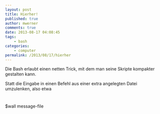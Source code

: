 ```yaml
---
layout: post
title: Hierher!
published: true
author: mwerner
comments: true
date: 2013-08-17 04:08:45
tags:
    - bash
categories:
    - computer
permalink: /2013/08/17/hierher
---
```


  Die Bash erlaubt einen netten Trick, mit dem man seine Skripte kompakter gestalten kann.

  Statt die Eingabe in einen Befehl aus einer extra angelegten Datei umzulenken, also etwa

#
   $wall message-file
# 
